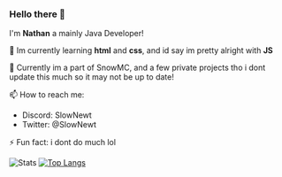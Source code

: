 ### Hello there 👋

I'm **Nathan** a mainly Java Developer!

🌱 Im currently learning **html** and **css**, and id say im pretty alright with **JS**

📁 Currently im a part of SnowMC, and a few private projects tho i dont update this much so it may not be up to date! 

📫 How to reach me:
- Discord: SlowNewt
- Twitter: @SlowNewt

⚡ Fun fact: i dont do much lol

![Stats](https://github-readme-stats.vercel.app/api?username=slownewt&show_icons=true)
[![Top Langs](https://github-readme-stats.vercel.app/api/top-langs/?username=slownewt)](https://github.com/slownewt/github-readme-stats)
